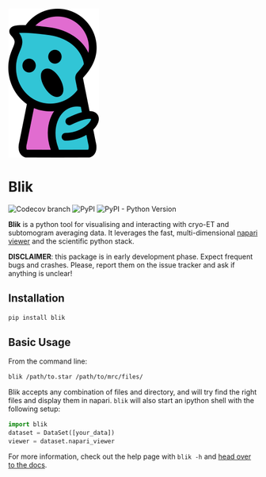 ![logo](docs/images/logo.png)

# Blik

![Codecov branch](https://img.shields.io/codecov/c/github/gutsche-lab/blik/master?label=codecov)
![PyPI](https://img.shields.io/pypi/v/blik)
![PyPI - Python Version](https://img.shields.io/pypi/pyversions/blik)

**Blik** is a python tool for visualising and interacting with cryo-ET and subtomogram averaging data. It leverages the fast, multi-dimensional [napari viewer](https://napari.org) and the scientific python stack.

**DISCLAIMER**: this package is in early development phase. Expect frequent bugs and crashes. Please, report them on the issue tracker and ask if anything is unclear!

## Installation

```bash
pip install blik
```

## Basic Usage

From the command line:
```bash
blik /path/to.star /path/to/mrc/files/
```

Blik accepts any combination of files and directory, and will try find the right files and display them in napari. `blik` will also start an ipython shell with the following setup:
```python
import blik
dataset = DataSet([your_data])
viewer = dataset.napari_viewer
```

For more information, check out the help page with `blik -h` and [head over to the docs](https://gutsche-lab.github.io/blik).
